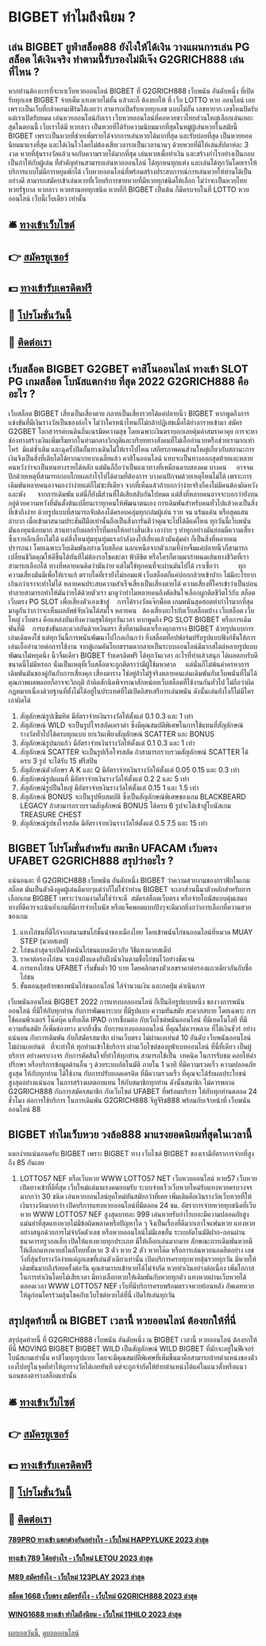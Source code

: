 # BIGBET ทำไมถึงนิยม ?
## เล่น BIGBET ยูฟ่าสล็อต88 ยังไงให้ได้เงิน วางแผนการเล่น PG สล็อต ได้เงินจริง ทำตามนี้รับรองไม่มีเจ๊ง G2GRICH888 เล่นที่ไหน ?
หากท่านต้องการที่จะหาเว็บหวยออนไลน์ BIGBET ที่ G2GRICH888 เว็บพนัน อันดับหนึ่ง ที่เปิดรับทุกเลข BIGBET จ่ายเต็ม แทงหวยไม่อั้น แล้วละก็ ต้องยกให้ ที่ เว็บ LOTTO หวย ออนไลน์ เลย เพราะเป็นเว็บที่กล้าคอนเฟิร์มได้เลยว่า สามารถเปิดรับหวยทุกเลข แบบไม่อั้น เลขหายาก เลขไหนปิดรับแต่เราเปิดรับหมด เล่นหวยออนไลน์กับเรา เว็บหวยออนไลน์ที่คอหวยชาวไทยส่วนใหญ่เลือกเล่นเยอะสุดในตอนนี้ เว็บเราได้มี หวยลาว เป็นหวยที่ได้รับความนิยมมากที่สุดในหมู่ผู้เล่นหวยในสมัยนี้ BIGBET เพราะเป็นหวยที่ช่วยเพิ่มรายได้จากการเล่นหวยได้มากที่สุด และรับบ่อยที่สุด เป็นหวยยอดนิยมมาแรงที่สุด และได้เงินไวโดยไม่ต้องเสียเวลารอเป็นเวลานานๆ ด้วยหวยที่มีให้เล่นสัปดาห์ละ 3 งวด หวยที่ลุ้นรางวัลแล้วเจอกับความรวยได้มากที่สุด เล่นหวยเพื่อทำเงิน และสร้างกำไรอย่างเป็นกอบเป็นกำให้กับผู้เล่น ที่สำคัญท่านสามารถเล่นหวยออนไลน์ ได้ทุกหนทุกแห่ง และเล่นได้ทุกวันโดยเราให้บริการแบบไม่มีการหยุดพักได้ เว็บหวยออนไลน์ที่พร้อมสร้างประสบการณ์การเล่นหวยให้ท่านได้เป็นอย่างดี สามารถสมัครเข้าเล่นหวยที่เว็บบริการขายหวยที่มีหวยทุกชนิดให้เลือก ไม่ว่าจะเป็นหวยไทย หวยรัฐบาล หวยลาว หวยฮานอยทุกชนิด หวยยี่กี BIGBET เป็นต้น ก็มีครบจบในที่ LOTTO หวย ออนไลน์ เว็บนี้เว็บเดียว เท่านั้น

## 🛎 [ทางเข้าเว็บไซต์](https://bit.ly/3SdLNi2)
## 👉 [สมัครยูเซอร์](https://bit.ly/3SdLNi2)
## 💵 [ทางเข้ารับเครดิตฟรี](https://bit.ly/3dyRKHj)
## 👑 [โปรโมชั่นวันนี้](https://bit.ly/3dyRKHj)
## 📱 [ติดต่อเรา](https://bit.ly/3dyRKHj)

## เว็บสล็อต BIGBET G2GBET คาสิโนออนไลน์ ทางเข้า SLOT PG เกมสล็อต โบนัสแตกง่าย ที่สุด 2022 G2GRICH888 คืออะไร ?
เว็บสล็อต BIGBET เสี่ยงเป็นเสี่ยงตาย กลายเป็นเสี่ยงรวยได้แค่ปลายนิ้ว BIGBET หากพูดถึงการแข่งขันที่มีเงินรางวัลเป็นของล่อใจ ไม่ว่าใครหน้าไหนก็ไม่กล้าปฏิเสธเมื่อได้ย่างกรายเข้ามา สมัคร G2GBET โลกสวรรค์บนดินถิ่นเนรมิตความสุข โดยเฉพาะเงินตราบอกเลยคุ้มค่าสมราคาคุย การจะหาช่องทางสร้างเงินเพิ่มเริ่มยากในท่ามกลางวิกฤติและบริบททางสังคมที่ไม่เอื้ออำนวยหรือช่วยเรามากเท่าไหร่  มีแต่ซ้ำเติม และฉุดรั้งปิดกั้นทางเดินไม่ให้เราไปไหน เสถียรภาพคนส่วนใหญ่เกี่ยวกับสถานะการเงินจึงเป็นสิ่งที่เติบโตได้ยากมากหากเฉลี่ยแล้ว คาสิโนออนไลน์ แทบจะเป็นทางออกสุดท้ายและหลายคนหวังว่าจะเป็นหนทางรายได้หลัก แต่มันก็ถือว่าเป็นแนวทางที่เหมือนดาบสองคม บางคน     อาจจมปักด้วยเหตุที่สามารถกอบโกยผลกำไรไปได้ตามที่ต้องการ บางคนปักจมด้วยเหตุไหนไม่ได้ เพราะการเดิมพันหลายคนอาจมองว่าง่ายแต่ก็ไม่ซะทีเดียว จากที่เห็นแล้วถ้าบอกว่าง่ายจริงก็คงไม่มีคนต้องผิดหวังและพัง      จากการเดิมพัน แต่นี่ก็ยังมีส่วนที่ได้เสียสลับกันไปหมด แต่สิ่งที่หลายคนอาจจะบอกว่ายังทนอยู่ด้วยความหวังที่มันตั้งต้นเปลี่ยนเราทุกคนให้พัฒนาตนเอง การเดิมพันสำหรับคนทั่วไปแล้วคงเป็นสิ่งที่เข้าถึงง่าย ด้วยรูปแบบที่สามารถจับต้องได้ครอบคลุ่มทุกกล่มผู้เล่น รวย จน แร้นแค้น หรือสุดแสนลำบาก เมื่อเข้ามาสนามประชันฝีมือเท่านั้นถือเป็นสิ่งการันตีว่าคุณจะไปได้ดีแค่ไหน ทุกวันนี้เว็บพนันมันลงทุนน้อยมาก สวนทางกับผลกำไรที่มอบให้อย่างสิ้นเชิง เอาง่าย ๆ ทำทุกอย่างมันย่อมมีความเสี่ยงซึ่งเราหลีกเลี่ยงไม่ได้ แต่สิ่งไหนทุ่มทุนทุ่มแรงกำลังลงไปเสี่ยงแล้วมันคุ้มค่า ก็เป็นสิ่งที่หลายคนปรารถนา โดยเฉพาะเว็บเดิมพันอย่างเว็บสล็อต นอกเหนือจากตัวเกมที่ง่ายจิ้มแค่ปลายนิ้วก็สามารถเปลี่ยนชีวิตคุณให้ดีขึ้นได้ทันทีไม่ต้องรอโชคชะตา ฟ้าลิขิต หรือใครก็ตามมากำหนดเส้นทางชีวิตที่เราสามารถเลือกได้ ทางที่หลายคนคิดว่ามันง่าย แต่ไม่ใช่ทุกคนที่จะผ่านมันไปได้ เราเชื่อว่า          ทุกความเสี่ยงมันมีเพื่อให้เราแก้ ตราบใดที่เรายังไม่ยอมแพ้ เว็บสล็อตก็แค่ปอกกล้วยเข้าปาก ไม่มีอะไรยากเกินกว่าเราจะทำไม่ได้ หลายคนประสบความสำเร็จเสี่ยงเป็นเสี่ยงตายได้ ความเสี่ยงที่ใครเข้าว่าเป็นบ่อนทำลายสามารถทำให้มันง่ายได้ด้วยตัวเรา มาดูว่าทำไมหลายคนถึงตัดสินใจเลือกผูกติดชีวิตไว้กับ สล็อตเว็บตรง PG SLOT เพื่อเสี่ยงตัวเองเข้าสู่    การได้รางวัลแจ๊กพ็อต เกมพนันสุดฮอตทำกำไรมากที่สุด มาดูกันว่ากว่าจะเห็นผลลัพธ์จับเงินได้สมใจ หลายคน   ต้องเสี่ยงอะไรกับเว็บสล็อตบ้าง
เว็บสล็อต เว็บใหญ่ เว็บตรง คือแหล่งบันเทิงความสุขได้ทุกวันเวลา หากพูดถึง PG SLOT BIGBET หรือการเดิมพันที่มี    การแข่งขันและดวลกันด้วยเงินตรา สิ่งที่ตามติดมาเรื่องคุกตาราง BIGBET ด้วยรูปแบบการเล่นเดิมคงใช่ แต่ทุกวันนี้การพนันพัฒนาไปไกลเกินกว่า ยิ่งสล็อตท็อปฟอร์มปรับรูปแบบฟังก์ชันให้การเล่นเอื้ออำนวยต่อการใช้งาน จากตู้เกมคันโยกธรรมดากลายเป็นระบบออนไลน์มีมากสไตล์หลายรูปแบบพัฒนาไม่หยุดนิ่ง นิ้วจิ้มเดียว BIGBET รับเครดิตฟรี ได้ทุกวันเวลา อะไรที่ทำแล้วสนุก ได้ผลตอบรับดีขนาดนี้ไม่มีหรอก นั่นเป็นเหตุที่เว็บสล็อตจะถูกตีตราว่ามีผู้ใช้มหาศาล     แต่นั่นก็ไม่พ้นคำครหาการเดิมพันมันของคู่กันกับการเสี่ยงคุก เสี่ยงตาราง ใช่อยู่ถ้าไม่รู้จริงหลายคนเล่นเดิมพันกับเว็บพนันที่ไม่ได้คุณภาพผลพลอยก็อาจจะวิกฤติ ถ้าคิดสักนิดพิจารณาสักหน่อยเว็บสล็อตที่ใช้งานกันทั่วไป ไม่ถือว่าผิดกฎหมายเนื่องด้วยฐานที่ตั้งไม่ได้อยู่ในประเทศที่ไม่เปิดอิสรเสรีการเล่นพนัน ดังนั้นเล่นยังไงก็ไม่มีใครเอาผิดได้
1. สัญลักษณ์รูปเข็มทิศ มีอัตราจ่ายเงินรางวัลให้ตั้งแต่ 0.1 0.3 และ 1 เท่า
2. สัญลักษณ์ WILD จะเป็นรูปโจรสลัดเคราดำ ซึ่งมีคุณสมบัติพิเศษในการใช้แทนที่สัญลักษณ์รางวัลทั่วไปได้ครบทุกแบบ ยกเว้นเพียงสัญลักษณ์ SCATTER และ BONUS
3. สัญลักษณ์รูปนกแก้ว มีอัตราจ่ายเงินรางวัลให้ตั้งแต่ 0.1 0.3 และ 1 เท่า
4. สัญลักษณ์ SCATTER จะเป็นรูปเรือโจรสลัด ถ้าสามารถรวบรวมสัญลักษณ์ SCATTER ได้ครบ 3 รูป จะได้รับ 15 ฟรีสปิน
5. สัญลักษณ์ตัวอักษร A K และ Q มีอัตราจ่ายเงินรางวัลให้ตั้งแต่ 0.05 0.15 และ 0.3 เท่า
6. สัญลักษณ์รูปแผนที่ มีอัตราจ่ายเงินรางวัลให้ตั้งแต่ 0.2 2 และ 5 เท่า
7. สัญลักษณ์รูปปืนใหญ่ มีอัตราจ่ายเงินรางวัลให้ตั้งแต่ 0.15 1 และ 1.5 เท่า
8. สัญลักษณ์ BONUS จะเป็นรูปหีบสมบัติ ซึ่งเป็นสัญลักษณ์พิเศษของเกม BLACKBEARD LEGACY ถ้าสามารถรวบรวมสัญลักษณ์ BONUS ได้ครบ 6 รูปจะได้เข้าสู่โบนัสเกม TREASURE CHEST
9. สัญลักษณ์รูปธงโจรสลัด มีอัตราจ่ายเงินรางวัลให้ตั้งแต่ 0.5 7.5 และ 15 เท่า

## BIGBET โปรโมชั่นสำหรับ สมาชิก UFACAM เว็บตรง UFABET G2GRICH888 สรุปว่าอะไร ?
แน่นอนละ ที่ G2GRICH888 เว็บพนัน อันดับหนึ่ง BIGBET ว่าความสวยงามของกราฟิกในเกมสล็อต มันเป็นตัวดึงดูดผู้เล่นดีมากๆแต่ว่าก็ไม่ใช่ว่าท่าน BIGBET จะเอาส่วนนี้มาตัวหลักสำหรับการเลือกเกม BIGBET เพราะว่าเกมงามไม่ใช่ว่าจะดี  สมัครสล็อตเว็บตรง หรือจ่ายโบนัสแบบคุ้มเสมอ ทางที่ดีควรจะเน้นย้ำเกมที่มีการจ่ายโบนัส หรือแจ็คพอตแบบปังๆจะดีมากยิ่งกว่าการเลือกที่ความสวยของเกม
1. แทงไก่ชนที่ตีไก่จากสนามชนไก่ชั้นนำของเมืองไทย โดยเข้าพนันไก่ชนออนไลน์ที่หมวด MUAY STEP (มวยสเตป)
2. ไก่ชนล่าสุดจะเปิดให้พนันไก่ชนแบบเดียวกับ วิธีแทงมวยสเต็ป
3. ราคาต่อรองไก่ชน จะแบ่งฝั่งแดงกับฝั่งน้ำเงินตามชื่อไก่ชนไว้อย่างชัดเจน
4. การแทงไก่ชน UFABET เริ่มขั้นต่ำ 10 บาท โดยคลิกตรงตัวเลขราคาต่อรองแถวเดียวกันกับชื่อไก่ชน
5. ขั้นตอนสุดท้ายของพนันไก่ชนออนไลน์ ใส่จำนวนเงิน และกดปุ่ม ดำเนินการ

เว็บพนันออนไลน์ BIGBET 2022 การแทงบอลออนไลน์ ก็เป็นอีกรูปแบบหนึ่ง ของวงการพนันออนไลน์ ที่มีให้กับทุกท่าน กับการพัฒนาระบบ ที่มีรูปแบบ ความทันสมัย สะดวกสบาย โดยเฉพาะ การใช้คอมพิวเตอร์ โน๊ตบุ๊ค แท็บเล็ต IPAD การเชื่อมต่อ กับเว็บไซต์พนันออนไลน์ ที่มีเทคโนโลยี ที่มีความทันสมัย ก็เพิ่มช่องทาง มากยิ่งขึ้น กับการแทงบอลออนไลน์ ที่คุณไม่ควรพลาด ที่ได้เงินชัวร์
อย่างแน่นอน กับการเดิมพัน กับก็สมัครสมาชิก ผ่านเว็บตรง ไม่ผ่านเอเย่นต์ 10 อันดับ เว็บพนันออนไลน์ ไม่ผ่านเอเย่นต์   ที่จะทำให้ ทุกท่านเข้าใช้บริการ ผ่านเว็บไซต์ของยูฟ่าเบทออนไลน์ ที่นี่ที่เดียว เป็นผู้บริการ อย่างครบวงจร กับการตัดสินใจที่ทำให้ทุกท่าน สามารถใช้เป็น  เทคนิค ในการรับชม
คอยให้คำปรึกษา หรือบริการข้อมูลด้านอื่น ๆ ด้วยระบบอัตโนมัติ ภายใน 1 นาที ที่มีความรวดเร็ว ความปลอดภัยสูงสุด ให้กับทุกท่าน ได้ใช้งาน กับการปรับยอดเครดิต ที่มีความรวดเร็ว ที่คุณจะได้รับผลประโยชน์ สูงสุดอย่างแน่นอน
ในการสร้างผลตอบแทน ให้กับสมาชิกทุกท่าน ดังนั้นสมาชิก ไม่ควรพลาด G2GRICH888 กับการสมัครสมาชิก กับเว็บไซต์ UFABET ที่พร้อมบริการ ให้กับทุกท่านตลอด 24 ชั่วโมง ต่อการใช้บริการ ในการเดิมพัน G2GRICH888 จีทูจีริช888 พร้อมกับเจ้าหน้าที่ เว็บพนันออนไลน์ 88

## BIGBET ทำไมเว็บหวย วงล้อ888 มาแรงยอดนิยมที่สุดในเวลานี้
แตกง่ายแน่นอนครับ BIGBET เพราะ BIGBET ทาง เว็บไซต์ BIGBET ของเรามีอัตราการจ่ายที่สูงถึง 85 กันเลย
1. LOTTO57 NEF หรือเว็บหวย WWW LOTTO57 NET เว็บหวยออนไลน์ หวย57 เว็บหวยเปิดทางเข้าที่ดีที่สุด เว็บใหม่แต่มาแรงคนยอมรับ ระบบจ่ายเร็วเว็บหวยใหม่รับแทงหวยครบวงจรมากกว่า 30 ชนิด เล่นหวยออนไลน์ยุคใหม่ทันสมัยกว่าที่เคย เพิ่มเติมคือเงินรางวัลเว็บหวยที่ให้เงินรางวัลมากกว่า เปิดบริการแทงหวยออนไลน์ที่มีตลอด 24 ชม. อัตราการจ่ายหวยทุกชนิดที่เว็บหวย WWW LOTTO57 NEF สูงสุดบาทละ 999 เล่นหวยรับกำไรเยอะมีความปลอดภัยสูง แม่นยำที่สุดแทงหวยไม่มีข้อผิดพลาดหรือปัญหาใด ๆ จึงเป็นเรื่องที่ดีมากเอาใจแฟนหวย แทงหวยอย่างสนุกด้วยการไม่จำกัดตัวเลข หรือหวยออนไลน์ไม่มีเลขอั้น ระบบอัตโนมัติฝาก-ถอนผ่านธนาคารทรูวอลเล็ท เปิดให้แทงหวยทุกประเภท มีให้เลือกเล่นมากมาย ลักษณะการเดิมพันหวยมีให้เลือกแทงหวยสไตล์ไทยทั้งหวย 3 ตัว หวย 2 ตัว หวยโต๊ด หรือการเล่นหวยนอดฮิตอย่าง เลขวิ่งที่ลุ้นรับรางวัลง่ายแค่ถูกเลขที่เล่นตัวเดียวเท่านั้น เปิดบริการครบทุกหวยลุ้นรวยทุกวัน มีหวยให้เดิมพันมากถึงร้อยครั้งต่อวัน คุณสามารถเข้าหวยได้ไม่จำกัด หวยทำเงินอย่างต่อเนื่อง เพิ่มโอกาสในการทำเงินโดยไม่เสียเวลา มีทางเลือกหวยให้เดิมพันกับหวยทุกตัว แทงหวยผ่านเว็บหวยได้ตลอดเวลา WWW LOTTO57 NEF เว็บที่มีบริการครบพร้อมตรวจหวยย้อนหลัง อัพเดทหวยให้ดูก่อนใครร่วมลุ้นโชคกับเว็บไซต์หวยได้ที่นี่ เปิดให้เล่นทุกวัน

## สรุปสุดท้ายนี้ ณ BIGBET เวลานี้ หวยออนไลน์ ต้องยกให้ที่นี่
สรุปสุดท้ายนี้ ที่ G2GRICH888 เว็บพนัน อันดับหนึ่ง ณ BIGBET เวลานี้ หวยออนไลน์ ต้องยกให้ที่นี่ MOVING BIGBET BIGBET WILD เป็นสัญลักษณ์ WILD BIGBET ที่มักจะอยู่ในฟีเจอร์โบนัสเกมเท่านั้น คาสิโนทุกรูปแบบ โดยจะมีคุณสมบัติพิเศษที่เพิ่มขึ้นมาคือสามารถย้ายตำแหน่งของตัวเองไปอยู่ในจุดที่ทำให้ถูกรางวัลได้เลยทันที แต่จะถูกจำกัดให้ย้ายตำแหน่งได้แค่ในแนวตั้งหรือแนวนอนของตารางสล็อตเท่านั้น

## 🛎 [ทางเข้าเว็บไซต์](https://bit.ly/3SdLNi2)
## 👉 [สมัครยูเซอร์](https://bit.ly/3SdLNi2)
## 💵 [ทางเข้ารับเครดิตฟรี](https://bit.ly/3dyRKHj)
## 👑 [โปรโมชั่นวันนี้](https://bit.ly/3dyRKHj)
## 📱 [ติดต่อเรา](https://bit.ly/3dyRKHj)

#### [789PRO ทางเข้า แตกต่างกันอย่างไร - เว็บใหม่ HAPPYLUKE 2023 ล่าสุด](https://atom.io/themes/789pro%20ทางเข้า%20แตกต่างกันอย่างไร%20-%20เว็บใหม่%20happyluke%202023%20ล่าสุด)
#### [ทางเข้า 789 ได้อย่างไร - เว็บใหม่ LETOU 2023 ล่าสุด](https://atom.io/themes/ทางเข้า%20789%20ได้อย่างไร%20-%20เว็บใหม่%20letou%202023%20ล่าสุด)
#### [M89 สมัครยังไง - เว็บใหม่ 123PLAY 2023 ล่าสุด](https://atom.io/themes/m89%20สมัครยังไง%20-%20เว็บใหม่%20123play%202023%20ล่าสุด)
#### [สล็อต 1668 เว็บตรง สมัครยังไง - เว็บใหม่ G2GRICH888 2023 ล่าสุด](https://atom.io/themes/สล็อต%201668%20เว็บตรง%20สมัครยังไง%20-%20เว็บใหม่%20g2grich888%202023%20ล่าสุด)
#### [WING1688 ทางเข้า ทำไมถึงนิยม - เว็บใหม่ 11HILO 2023 ล่าสุด](https://atom.io/themes/wing1688%20ทางเข้า%20ทำไมถึงนิยม%20-%20เว็บใหม่%2011hilo%202023%20ล่าสุด)

[ผลบอลวันนี้](https://siamsport.tv "ผลบอลวันนี้"), [ดูบอลออนไลน์](https://siamsport.tv/ดูบอลสด "ดูบอลออนไลน์")